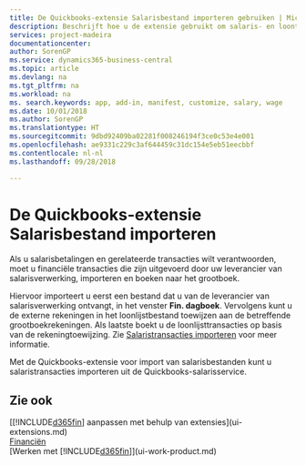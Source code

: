 ```yaml
---
title: De Quickbooks-extensie Salarisbestand importeren gebruiken | Microsoft Docs
description: Beschrijft hoe u de extensie gebruikt om salaris- en loontransacties te importeren uit de salarisservice van Quickbooks.
services: project-madeira
documentationcenter: 
author: SorenGP
ms.service: dynamics365-business-central
ms.topic: article
ms.devlang: na
ms.tgt_pltfrm: na
ms.workload: na
ms. search.keywords: app, add-in, manifest, customize, salary, wage
ms.date: 10/01/2018
ms.author: SorenGP
ms.translationtype: HT
ms.sourcegitcommit: 9dbd92409ba02281f008246194f3ce0c53e4e001
ms.openlocfilehash: ae9331c229c3af644459c31dc154e5eb51eecbbf
ms.contentlocale: nl-nl
ms.lasthandoff: 09/28/2018

---
```

# <a name="the-quickbooks-payroll-file-import-extension"></a>De Quickbooks-extensie Salarisbestand importeren
Als u salarisbetalingen en gerelateerde transacties wilt verantwoorden, moet u financiële transacties die zijn uitgevoerd door uw leverancier van salarisverwerking, importeren en boeken naar het grootboek.

Hiervoor importeert u eerst een bestand dat u van de leverancier van salarisverwerking ontvangt, in het venster **Fin. dagboek**. Vervolgens kunt u de externe rekeningen in het loonlijstbestand toewijzen aan de betreffende grootboekrekeningen. Als laatste boekt u de loonlijsttransacties op basis van de rekeningtoewijzing. Zie [Salaristransacties importeren](finance-how-import-payroll-transactions.md) voor meer informatie.

Met de Quickbooks-extensie voor import van salarisbestanden kunt u salaristransacties importeren uit de Quickbooks-salarisservice.

## <a name="see-also"></a>Zie ook
[[!INCLUDE[d365fin](includes/d365fin_md.md)] aanpassen met behulp van extensies](ui-extensions.md)    
[Financiën](finance.md)    
[Werken met [!INCLUDE[d365fin](includes/d365fin_md.md)]](ui-work-product.md)

